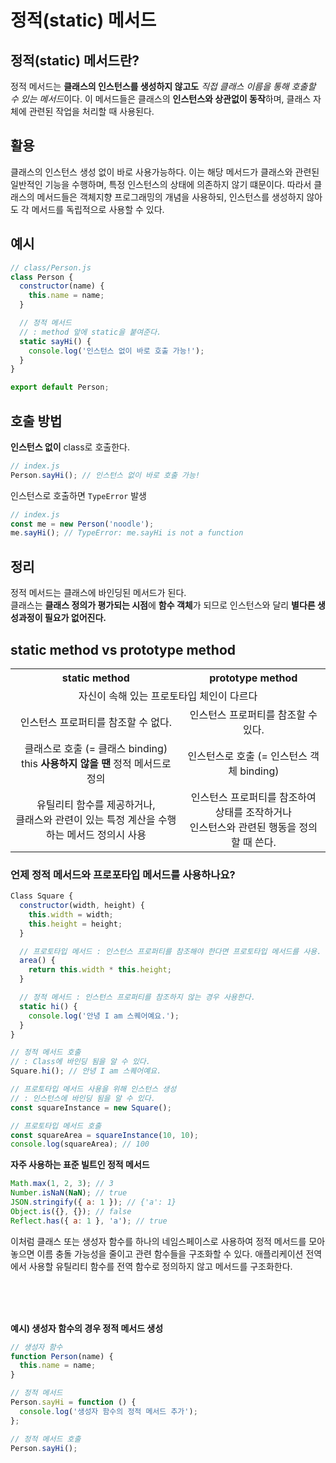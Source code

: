 # 정적(static) 메서드

## 정적(static) 메서드란?

정적 메서드는 **클래스의 인스턴스를 생성하지 않고도** *직접 클래스 이름을 통해 호출할 수 있는 메서드*이다.
이 메서드들은 클래스의 **인스턴스와 상관없이 동작**하며, 클래스 자체에 관련된 작업을 처리할 때 사용된다.

## 활용

클래스의 인스턴스 생성 없이 바로 사용가능하다.
이는 해당 메서드가 클래스와 관련된 일반적인 기능을 수행하며, 특정 인스턴스의 상태에 의존하지 않기 떄문이다.
따라서 클래스의 메서드들은 객체지향 프로그래밍의 개념을 사용하되, 인스턴스를 생성하지 않아도 각 메서드를 독립적으로 사용할 수 있다.

## 예시

```js
// class/Person.js
class Person {
  constructor(name) {
    this.name = name;
  }

  // 정적 메서드
  // : method 앞에 static을 붙여준다.
  static sayHi() {
    console.log('인스턴스 없이 바로 호출 가능!');
  }
}

export default Person;
```

## 호출 방법

**인스턴스 없이** class로 호출한다.

```js
// index.js
Person.sayHi(); // 인스턴스 없이 바로 호출 가능!
```

인스턴스로 호출하면 `TypeError` 발생

```js
// index.js
const me = new Person('noodle');
me.sayHi(); // TypeError: me.sayHi is not a function
```

## 정리

정적 메서드는 클래스에 바인딩된 메서드가 된다.  
클래스는 **클래스 정의가 평가되는 시점**에 **함수 객체**가 되므로 인스턴스와 달리 **별다른 생성과정이 필요가 없어진다.**

## static method vs prototype method

<table style="text-align: center">
  <tr>
    <th>static method </th>
    <th>prototype method</th>
  </tr>
  <tr>
    <td colspan="2">자신이 속해 있는 프로토타입 체인이 다르다</td>
  </tr>
  <tr>
    <td>인스턴스 프로퍼티를 참조할 수 없다.</td>
    <td>인스턴스 프로퍼티를 참조할 수 있다.</td>
  </tr>
  <tr>
    <td>클래스로 호출 (= 클래스 binding)  <br /> this <span style="font-weight:900">사용하지 않을 땐</span> 정적 메서드로 정의 </td>
    <td>인스턴스로 호출 (= 인스턴스 객체 binding)  <br /> </td>
  </tr>
  <tr>
    <td>유틸리티 함수를 제공하거나, <br /> 클래스와 관련이 있는 특정 계산을 수행하는 메서드 정의시 사용</td>
    <td>인스턴스 프로퍼티를 참조하여 상태를 조작하거나 <br /> 인스턴스와 관련된 행동을 정의할 때 쓴다.</td>
  </tr>
</table>

### 언제 정적 메서드와 프로포타입 메서드를 사용하나요?

```js
Class Square {
  constructor(width, height) {
    this.width = width;
    this.height = height;
  }

  // 프로토타입 메서드 : 인스턴스 프로퍼티를 참조해야 한다면 프로토타입 메서드를 사용.
  area() {
    return this.width * this.height;
  }

  // 정적 메서드 : 인스턴스 프로퍼티를 참조하지 않는 경우 사용한다.
  static hi() {
    console.log('안녕 I am 스퀘어예요.');
  }
}

// 정적 메서드 호출
// : Class에 바인딩 됨을 알 수 있다.
Square.hi(); // 안녕 I am 스퀘어예요.

// 프로토타입 메서드 사용을 위해 인스턴스 생성
// : 인스턴스에 바인딩 됨을 알 수 있다.
const squareInstance = new Square();

// 프로토타입 메서드 호출
const squareArea = squareInstance(10, 10);
console.log(squareArea); // 100

```

**자주 사용하는 표준 빌트인 정적 메서드**

```js
Math.max(1, 2, 3); // 3
Number.isNaN(NaN); // true
JSON.stringify({ a: 1 }); // {'a': 1}
Object.is({}, {}); // false
Reflect.has({ a: 1 }, 'a'); // true
```

이처럼 클래스 또는 생성자 함수를 하나의 네임스페이스로 사용하여 정적 메서드를 모아 놓으면 이름 충돌 가능성을 줄이고 관련 함수들을 구조화할 수 있다.
애플리케이션 전역에서 사용할 유틸리티 함수를 전역 함수로 정의하지 않고 메서드를 구조화한다.

<br />
<br />
<br />

**예시) 생성자 함수의 경우 정적 메서드 생성**

```js
// 생성자 함수
function Person(name) {
  this.name = name;
}

// 정적 메서드
Person.sayHi = function () {
  console.log('생성자 함수의 정적 메서드 추가');
};

// 정적 메서드 호출
Person.sayHi();
```
